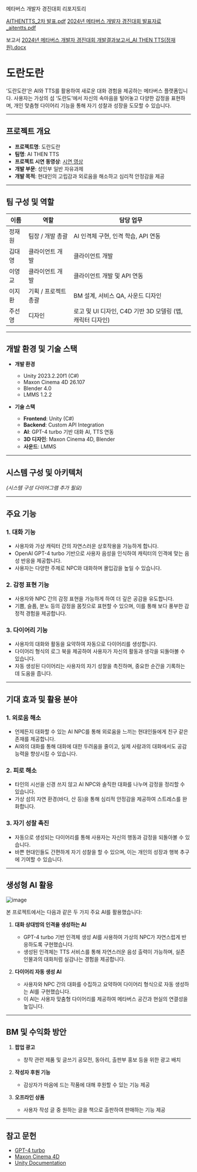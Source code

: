 
메타버스 개발자 경진대회 리포지토리

[AITHENTTS_2차 발표.pdf](https://github.com/user-attachments/files/18398501/AITHENTTS_2.pdf)
[2024년 메타버스 개발자 경진대회 발표자료_aitentts.pdf](https://github.com/user-attachments/files/18398546/2024._aitentts.pdf)


보고서
[2024년 메타버스 개발자 경진대회 개발결과보고서_AI THEN TTS(정재원).docx](https://github.com/user-attachments/files/18394567/2024._AI.THEN.TTS.docx)

# 도란도란

‘도란도란’은 AI와 TTS를 활용하여 새로운 대화 경험을 제공하는 메타버스 플랫폼입니다. 사용자는 가상의 섬 ‘도란도’에서 자신의 속마음을 털어놓고 다양한 감정을 표현하며, 개인 맞춤형 다이어리 기능을 통해 자기 성찰과 성장을 도모할 수 있습니다.

---

## 프로젝트 개요

- **프로젝트명**: 도란도란
- **팀명**: AI THEN TTS
- **프로젝트 시연 동영상**: [시연 영상](https://youtu.be/Wyi0KtXQfa8)
- **개발 부문**: 성인부 일반 자유과제
- **개발 목적**: 현대인의 고립감과 외로움을 해소하고 심리적 안정감을 제공

---

## 팀 구성 및 역할

| 이름     | 역할                     | 담당 업무                                       |
|----------|--------------------------|------------------------------------------------|
| 정재원   | 팀장 / 개발 총괄         | AI 인격체 구현, 인격 학습, API 연동            |
| 김대영   | 클라이언트 개발          | 클라이언트 개발                                |
| 이영교   | 클라이언트 개발          | 클라이언트 개발 및 API 연동                    |
| 이지환   | 기획 / 프로젝트 총괄     | BM 설계, 서비스 QA, 사운드 디자인              |
| 주선영   | 디자인                   | 로고 및 UI 디자인, C4D 기반 3D 모델링 (맵, 캐릭터 디자인) |

---

## 개발 환경 및 기술 스택

- **개발 환경**
  - Unity 2023.2.20f1 (C#)
  - Maxon Cinema 4D 26.107
  - Blender 4.0
  - LMMS 1.2.2

- **기술 스택**
  - **Frontend**: Unity (C#)
  - **Backend**: Custom API Integration
  - **AI**: GPT-4 turbo 기반 대화 AI, TTS 연동
  - **3D 디자인**: Maxon Cinema 4D, Blender
  - **사운드**: LMMS

---

## 시스템 구성 및 아키텍처

*(시스템 구성 다이어그램 추가 필요)*

---

## 주요 기능

### 1. 대화 기능
- 사용자와 가상 캐릭터 간의 자연스러운 상호작용을 가능하게 합니다.
- OpenAI GPT-4 turbo 기반으로 사용자 음성을 인식하여 캐릭터의 인격에 맞는 음성 반응을 제공합니다.
- 사용자는 다양한 주제로 NPC와 대화하며 몰입감을 높일 수 있습니다.

### 2. 감정 표현 기능
- 사용자와 NPC 간의 감정 표현을 가능하게 하여 더 깊은 공감을 유도합니다.
- 기쁨, 슬픔, 분노 등의 감정을 몸짓으로 표현할 수 있으며, 이를 통해 보다 풍부한 감정적 경험을 제공합니다.

### 3. 다이어리 기능
- 사용자의 대화와 활동을 요약하여 자동으로 다이어리를 생성합니다.
- 다이어리 형식의 로그 북을 제공하여 사용자가 자신의 활동과 생각을 되돌아볼 수 있습니다.
- 자동 생성된 다이어리는 사용자의 자기 성찰을 촉진하며, 중요한 순간을 기록하는 데 도움을 줍니다.

---

## 기대 효과 및 활용 분야

### 1. 외로움 해소
- 언제든지 대화할 수 있는 AI NPC를 통해 외로움을 느끼는 현대인들에게 친구 같은 존재를 제공합니다.
- AI와의 대화를 통해 대화에 대한 두려움을 줄이고, 실제 사람과의 대화에서도 공감 능력을 향상시킬 수 있습니다.

### 2. 피로 해소
- 타인의 시선을 신경 쓰지 않고 AI NPC와 솔직한 대화를 나누며 감정을 정리할 수 있습니다.
- 가상 섬의 자연 환경(바다, 산 등)을 통해 심리적 안정감을 제공하여 스트레스를 완화합니다.

### 3. 자기 성찰 촉진
- 자동으로 생성되는 다이어리를 통해 사용자는 자신의 행동과 감정을 되돌아볼 수 있습니다.
- 바쁜 현대인들도 간편하게 자기 성찰을 할 수 있으며, 이는 개인의 성장과 행복 추구에 기여할 수 있습니다.

---

## 생성형 AI 활용

![image](https://github.com/user-attachments/assets/5b9adc52-16f9-4d52-af53-c02785b1ad64)


본 프로젝트에서는 다음과 같은 두 가지 주요 AI를 활용했습니다:

1. **대화 상대방의 인격을 생성하는 AI**
   - GPT-4 turbo 기반 인격체 생성 AI를 사용하여 가상의 NPC가 자연스럽게 반응하도록 구현했습니다.
   - 생성된 인격체는 TTS 서비스를 통해 자연스러운 음성 출력이 가능하며, 실존 인물과의 대화처럼 실감나는 경험을 제공합니다.

2. **다이어리 자동 생성 AI**
   - 사용자와 NPC 간의 대화를 수집하고 요약하여 다이어리 형식으로 자동 생성하는 AI를 구현했습니다.
   - 이 AI는 사용자 맞춤형 다이어리를 제공하여 메타버스 공간과 현실의 연결성을 높입니다.

---

## BM 및 수익화 방안

1. **팝업 광고**
   - 창작 관련 제품 및 글쓰기 공모전, 동아리, 출판부 홍보 등을 위한 광고 배치

2. **작성자 후원 기능**
   - 감상자가 마음에 드는 작품에 대해 후원할 수 있는 기능 제공

3. **오프라인 상품**
   - 사용자 작성 글 중 원하는 글을 책으로 출판하여 판매하는 기능 제공

---


## 참고 문헌

- [GPT-4 turbo](https://openai.com/)  
- [Maxon Cinema 4D](https://www.maxon.net/)  
- [Unity Documentation](https://unity.com/)
